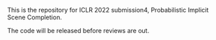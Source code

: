 This is the repository for ICLR 2022 submission4, Probabilistic Implicit Scene Completion.

The code will be released before reviews are out.

